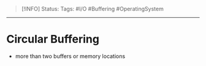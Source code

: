 > [!INFO]
> Status:
> Tags: #I/O #Buffering #OperatingSystem  

----
# Circular Buffering
- more than two buffers or memory locations